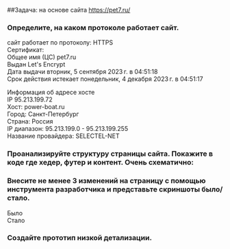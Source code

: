 ﻿##Задача: на основе сайта https://pet7.ru/


### Определите, на каком протоколе работает сайт.

сайт работает по протоколу:  HTTPS  
Сертификат:  
Общее имя (ЦС)        pet7.ru  
Выдан Let's Encrypt  
Дата выдачи        вторник, 5 сентября 2023 г. в 04:51:18  
Срок действия истекает  понедельник, 4 декабря 2023 г. в 04:51:17  
  

Информация об адресе хосте  
IP        95.213.199.72  
Хост:        power-boat.ru  
Город:        Санкт-Петербург     
Страна:         Россия  
IP диапазон:        95.213.199.0 - 95.213.199.255  
Название провайдера:        SELECTEL-NET  

### Проанализируйте структуру страницы сайта. Покажите в коде где хедер, футер и контент. Очень схематично:  
  



### Внесите не менее 3 изменений на страницу с помощью инструмента разработчика и представьте скриншоты было/стало.
Было   
Стало   





### Создайте прототип низкой детализации.

